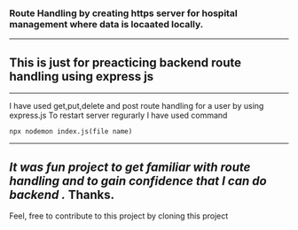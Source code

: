 ### Route Handling by creating https server for hospital management where data is locaated locally.
---
##  This is just for preacticing backend route handling using express js 
--- 
I have used get,put,delete and post route handling for a user  by using express.js
To restart server regurarly I have used command
```
npx nodemon index.js(file name)
```

--- 
*It was fun project to get familiar with route handling and to gain confidence that I can do backend .*
Thanks.
---
Feel, free to contribute to this project by cloning this project 
